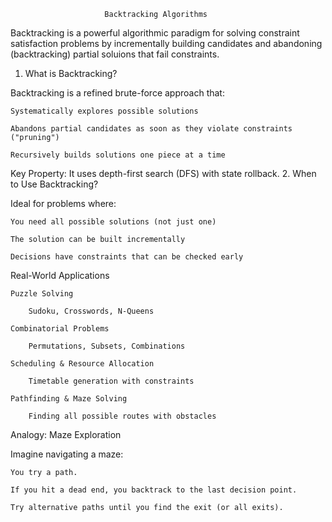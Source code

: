                          Backtracking Algorithms

Backtracking is a powerful algorithmic paradigm for solving constraint satisfaction problems by
incrementally building candidates and abandoning (backtracking) partial soluions that fail
constraints.

1. What is Backtracking?

Backtracking is a refined brute-force approach that:

    Systematically explores possible solutions

    Abandons partial candidates as soon as they violate constraints ("pruning")

    Recursively builds solutions one piece at a time

Key Property: It uses depth-first search (DFS) with state rollback.
2. When to Use Backtracking?

Ideal for problems where:

    You need all possible solutions (not just one)

    The solution can be built incrementally

    Decisions have constraints that can be checked early

Real-World Applications

    Puzzle Solving

        Sudoku, Crosswords, N-Queens

    Combinatorial Problems

        Permutations, Subsets, Combinations

    Scheduling & Resource Allocation

        Timetable generation with constraints

    Pathfinding & Maze Solving

        Finding all possible routes with obstacles

Analogy: Maze Exploration

Imagine navigating a maze:

    You try a path.

    If you hit a dead end, you backtrack to the last decision point.

    Try alternative paths until you find the exit (or all exits).